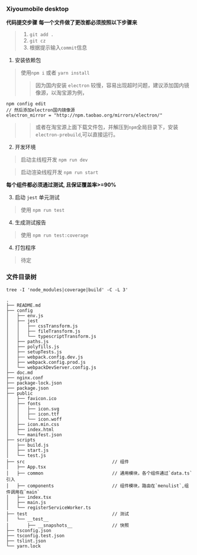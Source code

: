 ### Xiyoumobile desktop

**代码提交步骤**
**每一个文件做了更改都必须按照以下步骤来**

> 1. `git add .`
> 2. `git cz`
> 3. 根据提示输入`commit`信息

1. 安装依赖包

> 使用`npm i` 或者 `yarn install`
>> 因为国内安装 `electron` 较慢，容易出现超时问题，建议添加国内镜像源，以淘宝源为例，

```
npm config edit
// 然后添加electron国内镜像源
electron_mirror = "http://npm.taobao.org/mirrors/electron/"
```
>> 或者在淘宝源上面下载文件包，并解压到`npm`全局目录下，安装`electron-prebuild`,可以直接运行。
2. 开发环境

> 启动主线程开发 `npm run dev`

> 启动渲染线程开发 `npm run start`

**每个组件都必须通过测试, 且保证覆盖率>=90%**

3. 启动 `jest` 单元测试

> 使用 `npm run test`

4. 生成测试报告

> 使用 `npm run test:coverage`

4. 打包程序

> 待定

### 文件目录树

`tree -I 'node_modules|coverage|build' -C -L 3'`

```
.
├── README.md
├── config
│   ├── env.js
│   ├── jest
│   │   ├── cssTransform.js
│   │   ├── fileTransform.js
│   │   └── typescriptTransform.js
│   ├── paths.js
│   ├── polyfills.js
│   ├── setupTests.js
│   ├── webpack.config.dev.js
│   ├── webpack.config.prod.js
│   └── webpackDevServer.config.js
├── doc.md
├── nginx.conf
├── package-lock.json
├── package.json
├── public
│   ├── favicon.ico
│   ├── fonts
│   │   ├── icon.svg
│   │   ├── icon.ttf
│   │   └── icon.woff
│   ├── icon.min.css
│   ├── index.html
│   └── manifest.json
├── scripts
│   ├── build.js
│   ├── start.js
│   └── test.js
├── src                                 // 组件
│   ├── App.tsx
│   ├── common                          // 通用模块，各个组件通过`data.ts`引入
│   ├── components                      // 组件模块，路由在`menulist`,组件调用在`main`
│   ├── index.tsx
│   ├── main.js
│   └── registerServiceWorker.ts
├── test                                // 测试
│   └── __test__                        
│       ├── __snapshots__               // 快照
├── tsconfig.json
├── tsconfig.test.json
├── tslint.json
└── yarn.lock
```
